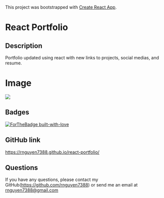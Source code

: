 This project was bootstrapped with [Create React App](https://github.com/facebook/create-react-app).
# React Portfolio
## Description
  Portfolio updated using react with new links to projects, social medias, and resume.

# Image
![](images/portfolio.jpg)


## Badges
[![ForTheBadge built-with-love](http://ForTheBadge.com/images/badges/built-with-love.svg)](https://GitHub.com/Naereen/)

## GitHub link
   https://rnguyen7388.github.io/react-portfolio/
## Questions
If you have any questions, please contact my GitHub(https://github.com/rnguyen7388) or send me an email at rnguyen7388@gmail.com
